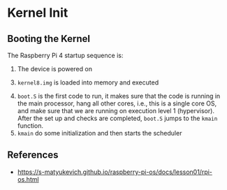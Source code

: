 # Kernel Init

## Booting the Kernel

The Raspberry Pi 4 startup sequence is:

1. The device is powered on
<!-- 2. The GPU starts up and reads the config.txt file from the boot partition. This file contains some configuration parameters that the GPU uses to further adjust the startup sequence. [CHECK THIS ON THE MANUAL] -->
3. `kernel8.img` is loaded into memory and executed
<!-- TODO: check the modifications I did to config.txt
To be able to run our simple OS, the `config.txt.` file should be th following: -->
4. `boot.S` is the first code to run, it makes sure that the code is running in the main
processor, hang all other cores, i.e., this is a single core OS, and make sure that we are
running on execution level 1 (hypervisor). After the set up and checks are completed,
`boot.S` jumps to the `kmain` function.
5. `kmain` do some initialization and then starts the scheduler 

## References

* https://s-matyukevich.github.io/raspberry-pi-os/docs/lesson01/rpi-os.html
